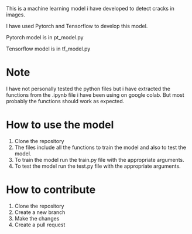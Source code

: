This is a machine learning model i have developed to detect cracks in images.

I have used Pytorch and Tensorflow to develop this model.

Pytorch model is in pt_model.py

Tensorflow model is in tf_model.py

# Note 
I have not personally tested the python files but i have extracted the functions from the .ipynb file i have been using on google colab.
But most probably the functions should work as expected.

# How to use the model

1. Clone the repository
2. The files include all the functions to train the model and also to test the model.
3. To train the model run the train.py file with the appropriate arguments.
4. To test the model run the test.py file with the appropriate arguments.

# How to contribute

1. Clone the repository
2. Create a new branch
3. Make the changes
4. Create a pull request














